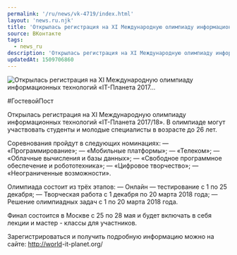 ```yaml
---
permalink: '/ru/news/vk-4719/index.html'
layout: 'news.ru.njk'
title: 'Открылась регистрация на XI Международную олимпиаду информационных технологий «IТ-Планета 2017'
source: ВКонтакте
tags:
  - news_ru
description: 'Открылась регистрация на XI Международную олимпиаду информационных технологий «IТ-Планета 2017…'
updatedAt: 1509706860
---
```

![Открылась регистрация на XI Международную олимпиаду информационных технологий «IТ-Планета 2017…](https://sun9-43.userapi.com/impf/c840025/v840025163/eff4/lWYlcxqrdyk.jpg?size=1280x854&quality=96&sign=4e43290d38e0cecfdd3184fd175c6252&c_uniq_tag=VcUI8zMyK0nE_yqOhuwyvHVQ6NbBVLpm7aXtQP1W5HY&type=album)

#ГостевойПост

Открылась регистрация на XI Международную олимпиаду информационных технологий «IТ-Планета 2017/18». В олимпиаде могут участвовать студенты и молодые специалисты в возрасте до 26 лет.

Соревнования пройдут в следующих номинациях:
— «Программирование»;
— «Мобильные платформы»;
— «Телеком»;
— «Облачные вычисления и базы данных»;
— «Свободное программное обеспечение и робототехника»;
— «Цифровое творчество»;
— «Неограниченные возможности».

Олимпиада состоит из трёх этапов:
— Онлайн — тестирование с 1 по 25 декабря;
— Творческая работа с 1 декабря по 20 марта 2018 года;
— Решение олимпиадных задач с 1 по 20 марта 2018 года.

Финал состоится в Москве с 25 по 28 мая и будет включать в себя лекции и мастер - классы для участников.

Зарегистрироваться и получить подробную информацию можно на сайте: [http://world](http://world)-it-planet.org/
